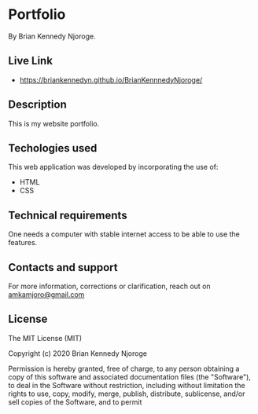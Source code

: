 # Portfolio
 By Brian Kennedy Njoroge.

 ## Live Link
 - https://briankennedyn.github.io/BrianKennnedyNjoroge/

## Description
This is my website portfolio.

## Techologies used
This web application was developed by incorporating the use of:
- HTML
- CSS

## Technical requirements
One needs a computer with stable internet access to be able to use the features.

## Contacts and support
For more information, corrections or clarification, reach out on amkamjoro@gmail.com

## License
The MIT License (MIT)

Copyright (c) 2020 Brian Kennedy Njoroge

Permission is hereby granted, free of charge, to any person obtaining a copy of this software and associated documentation files (the "Software"), to deal in the Software without restriction, including without limitation the rights to use, copy, modify, merge, publish, distribute, sublicense, and/or sell copies of the Software, and to permit 